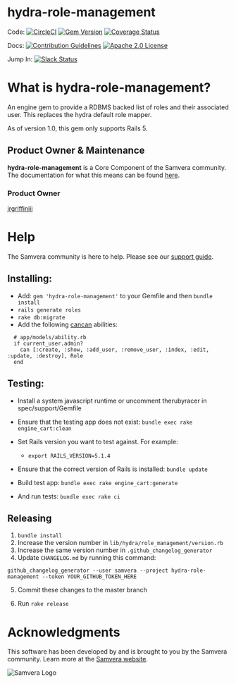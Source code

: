# hydra-role-management

Code: [![CircleCI](https://circleci.com/gh/samvera/hydra-role-management.svg?style=svg)](https://circleci.com/gh/samvera/hydra-role-management) [![Gem Version](https://badge.fury.io/rb/hydra-role-management.svg)](https://badge.fury.io/rb/hydra-role-management) [![Coverage Status](https://coveralls.io/repos/github/samvera/hydra-role-management/badge.svg?branch=master)](https://coveralls.io/github/samvera/hydra-role-management?branch=master)

Docs: [![Contribution Guidelines](http://img.shields.io/badge/CONTRIBUTING-Guidelines-blue.svg)](./CONTRIBUTING.md) [![Apache 2.0 License](http://img.shields.io/badge/APACHE2-license-blue.svg)](./LICENSE.md)

Jump In: [![Slack Status](http://slack.samvera.org/badge.svg)](http://slack.samvera.org/)

# What is hydra-role-management?

An engine gem to provide a RDBMS backed list of roles and their associated user. This replaces the hydra default role mapper.

As of version 1.0, this gem only supports Rails 5.

## Product Owner & Maintenance

**hydra-role-management** is a Core Component of the Samvera community. The documentation for what this means can be found [here](http://samvera.github.io/core_components.html#requirements-for-a-core-component).

### Product Owner

[jrgriffiniii](https://github.com/jrgriffiniii)

# Help

The Samvera community is here to help. Please see our [support guide](./SUPPORT.md).

## Installing:

- Add: `gem 'hydra-role-management'` to your Gemfile and then `bundle install`
- `rails generate roles`
- `rake db:migrate`
- Add the following [cancan](https://github.com/ryanb/cancan) abilities:

```
  # app/models/ability.rb
  if current_user.admin?
    can [:create, :show, :add_user, :remove_user, :index, :edit, :update, :destroy], Role
  end
```

## Testing:

- Install a system javascript runtime or uncomment therubyracer in spec/support/Gemfile
- Ensure that the testing app does not exist: `bundle exec rake engine_cart:clean`
- Set Rails version you want to test against. For example:

  - `export RAILS_VERSION=5.1.4`

- Ensure that the correct version of Rails is installed: `bundle update`

- Build test app: `bundle exec rake engine_cart:generate`

- And run tests: `bundle exec rake ci`

## Releasing

1. `bundle install`
2. Increase the version number in `lib/hydra/role_management/version.rb`
3. Increase the same version number in `.github_changelog_generator`
4. Update `CHANGELOG.md` by running this command:

  ```
  github_changelog_generator --user samvera --project hydra-role-management --token YOUR_GITHUB_TOKEN_HERE
  ```

5. Commit these changes to the master branch

6. Run `rake release`

# Acknowledgments

This software has been developed by and is brought to you by the Samvera community. Learn more at the [Samvera website](http://samvera.org/).

![Samvera Logo](https://wiki.duraspace.org/download/thumbnails/87459292/samvera-fall-font2-200w.png?version=1&modificationDate=1498550535816&api=v2)

